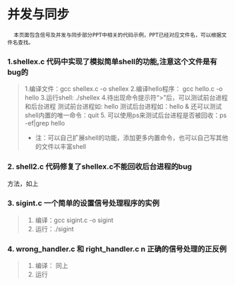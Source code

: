 # 并发与同步
      本页面包含信号及并发与同步部分PPT中相关的代码示例，PPT已经对应文件名，可以根据文件名查找。
### 1.shellex.c 代码中实现了模拟简单shell的功能,注意这个文件是有bug的
> 1.编译文件：gcc shellex.c -o shellex
> 2.编译hello程序： gcc hello.c -o hello
> 3.运行shell: ./shellex
> 4.待出现命令提示符“>”后，可以测试前台进程和后台进程
       测试前台进程如: hello
       测试后台进程如：hello &
       还可以测试shell内置的唯一命令：quit
> 5. 可以使用ps来测试后台进程是否被回收：ps -ef|grep hello
> * 注：可以自己扩展shell的功能，添加更多内置命令，也可以自己写其他的文件以丰富shell

### 2. shell2.c 代码修复了shellex.c不能回收后台进程的bug
方法，如上

### 3. sigint.c 一个简单的设置信号处理程序的实例
> 1. 编译：gcc sigint.c -o sigint
> 2. 运行：./sigint

### 4. wrong_handler.c 和 right_handler.c n 正确的信号处理的正反例
> 1. 编译： 同上
> 2. 运行
